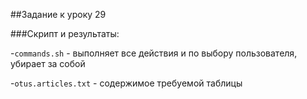 ##Задание к уроку 29

###Скрипт и результаты:

-`commands.sh` - выполняет все действия и по выбору пользователя, убирает за собой

-`otus.articles.txt` - содержимое требуемой таблицы
